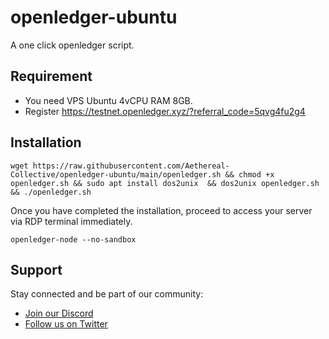 # openledger-ubuntu

A one click openledger script.

## Requirement
- You need VPS Ubuntu 4vCPU RAM 8GB.
- Register https://testnet.openledger.xyz/?referral_code=5qvg4fu2g4

## Installation
```
wget https://raw.githubusercontent.com/Aethereal-Collective/openledger-ubuntu/main/openledger.sh && chmod +x openledger.sh && sudo apt install dos2unix  && dos2unix openledger.sh && ./openledger.sh
```

Once you have completed the installation, proceed to access your server via RDP terminal immediately.
```
openledger-node --no-sandbox
```

## Support
Stay connected and be part of our community:

- [Join our Discord](https://discord.gg/aethereal)  
- [Follow us on Twitter](https://x.com/aethereal_co)
